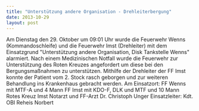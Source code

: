 ```yaml
---
title: "Unterstützung andere Organisation - Drehleiterbergung"
date: 2013-10-29
layout: post
---
```


Am Dienstag den 29. Oktober um 09:01 Uhr wurde die Feuerwehr Wenns (Kommandoschleife) und die Feuerwehr Imst (Drehleiter) mit dem Einsatzgrund "Unterstützung andere Organisation, Disk Tankstelle Wenns" alarmiert. Nach einem Medizinischen Notfall wurde die Feuerwehr zur Unterstützung des Roten Kreuzes angefordert um diese bei den Bergungsmaßnahmen zu unterstützen. Mithilfe der Drehleiter der FF Imst konnte der Patient vom 2. Stock rasch geborgen und zur weiteren Behandlung ins Krankenhaus gebracht werden.
Am Einsatzort:
FF Wenns mit MTF-A und 4 Mann
FF Imst mit KDO-F, DLK und MTF und 10 Mann
Rotes Kreuz Imst
Notarzt und FF-Arzt Dr. Christoph Unger
Einsatzleiter: Kdt. OBI Reheis Norbert